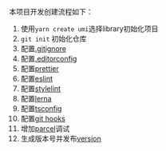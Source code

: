 本项目开发创建流程如下：
1. 使用`yarn create umi`选择library初始化项目
2. `git init` 初始化仓库
3. 配置[.gitignore](./.gitignore.md)
4. 配置[.editorconfig](./.editorconfig.md)
5. 配置[prettier](./prettier.md)
6. 配置[eslint](./eslint.md)
7. 配置[stylelint](./stylelint.md)
8. 配置[lerna](./lerna.md)
9. 配置[tsconfig](./tsconfing.md)
10. 配置[git hooks](./git-hook.md)
11. 增加[parcel](./parcel.md)调试
12. 生成版本号并发布[version](./lerna-version.md)
